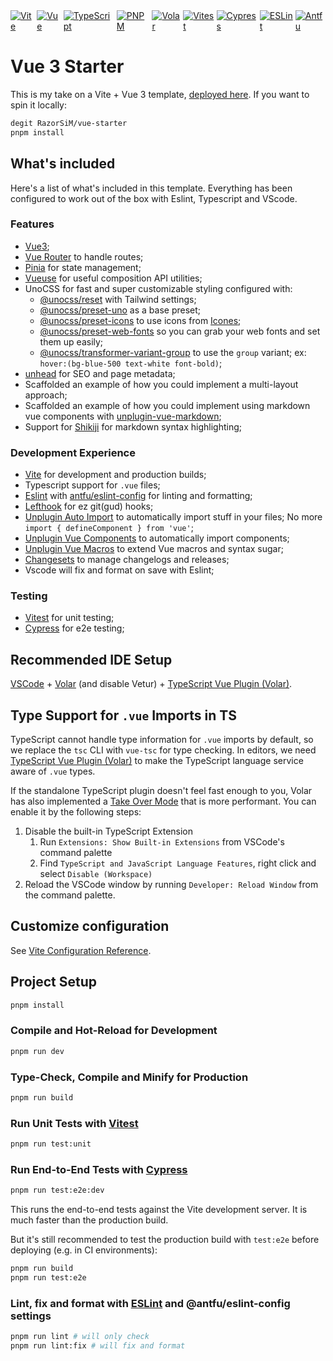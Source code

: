 <div style="display: flex; gap: 0.2rem">
  <a href="https://vitejs.dev/">
    <img src="https://img.shields.io/badge/-Vite-646cff?style=flat-square&amp;logo=vite&amp;logoColor=white" alt="Vite">
  </a>
  <a href="https://v3.vuejs.org/">
    <img src="https://img.shields.io/badge/-Vue-42b883?style=flat-square&amp;logo=vue.js&amp;logoColor=white" alt="Vue">
  </a>
  <a href="https://www.typescriptlang.org/">
    <img src="https://img.shields.io/badge/-TypeScript-007acc?style=flat-square&amp;logo=typescript&amp;logoColor=white" alt="TypeScript">
  </a>
  <a href="https://pnpm.io/">
    <img src="https://img.shields.io/badge/-PNPM-ff5c93?style=flat-square&amp;logo=pnpm&amp;logoColor=white" alt="PNPM">
  </a>
  <a href="https://marketplace.visualstudio.com/items?itemName=Vue.volar">
    <img src="https://img.shields.io/badge/-Volar-42b883?style=flat-square&amp;logo=vue.js&amp;logoColor=white" alt="Volar">
  </a>
  <a href="https://vitest.dev/">
    <img src="https://img.shields.io/badge/-Vitest-42b883?style=flat-square&amp;logo=vue.js&amp;logoColor=white" alt="Vitest">
  </a>
  <a href="https://www.cypress.io/">
    <img src="https://img.shields.io/badge/-Cypress-17202c?style=flat-square&amp;logo=cypress&amp;logoColor=white" alt="Cypress">
  </a>
  <a href="https://eslint.org/">
    <img src="https://img.shields.io/badge/-ESLint-4b32c3?style=flat-square&amp;logo=eslint&amp;logoColor=white" alt="ESLint">
  </a>
  <a href="https://github.com/antfu/eslint-config">
    <img src="https://img.shields.io/badge/-Antfu-42b883?style=flat-square&amp;logo=vue.js&amp;logoColor=white" alt="Antfu">
  </a>
</div>

# Vue 3 Starter

This is my take on a Vite + Vue 3 template, [deployed here](https://vue-starter-razorsim.vercel.app/). If you want to spin it locally:

```sh
degit RazorSiM/vue-starter
pnpm install
```

## What's included

Here's a list of what's included in this template. Everything has been configured to work out of the box with Eslint, Typescript and VScode.

### Features

- [Vue3](https://vuejs.org);
- [Vue Router](https://router.vuejs.org/) to handle routes;
- [Pinia](https://pinia.vuejs.org/) for state management;
- [Vueuse](https://vueuse.org/) for useful composition API utilities;
- UnoCSS for fast and super customizable styling configured with:
  - [@unocss/reset](https://github.com/unocss/unocss#style-resetting) with Tailwind settings;
  - [@unocss/preset-uno](https://github.com/unocss/unocss/tree/main/packages/preset-uno) as a base preset;
  - [@unocss/preset-icons](https://github.com/unocss/unocss/tree/main/packages/preset-icons) to use icons from [Icones](https://icones.js.org/);
  - [@unocss/preset-web-fonts](https://github.com/unocss/unocss/tree/main/packages/preset-typography) so you can grab your web fonts and set them up easily;
  - [@unocss/transformer-variant-group](https://github.com/unocss/unocss/tree/main/packages/transformer-variant-group) to use the `group` variant; ex: `hover:(bg-blue-500 text-white font-bold)`;
- [unhead](https://unhead.unjs.io/) for SEO and page metadata;
- Scaffolded an example of how you could implement a multi-layout approach;
- Scaffolded an example of how you could implement using markdown vue components with [unplugin-vue-markdown](https://github.com/unplugin/unplugin-vue-markdown/);
- Support for [Shikiji](https://shikiji.netlify.app/) for markdown syntax highlighting;

### Development Experience

- [Vite](https://vitejs.dev/) for development and production builds;
- Typescript support for `.vue` files;
- [Eslint](https://eslint.org/) with [antfu/eslint-config](https://github.com/antfu/eslint-config) for linting and formatting;
- [Lefthook](https://github.com/evilmartians/lefthook) for ez git(gud) hooks;
- [Unplugin Auto Import](https://github.com/antfu/unplugin-auto-import) to automatically import stuff in your files; No more `import { defineComponent } from 'vue'`;
- [Unplugin Vue Components](https://github.com/antfu/unplugin-vue-components) to automatically import components;
- [Unplugin Vue Macros](https://github.com/sxzz/unplugin-vue-macros) to extend Vue macros and syntax sugar;
- [Changesets](https://github.com/changesets/changesets) to manage changelogs and releases;
- Vscode will fix and format on save with Eslint;

### Testing

- [Vitest](https://vitest.dev/) for unit testing;
- [Cypress](https://www.cypress.io/) for e2e testing;

## Recommended IDE Setup

[VSCode](https://code.visualstudio.com/) + [Volar](https://marketplace.visualstudio.com/items?itemName=Vue.volar) (and disable Vetur) + [TypeScript Vue Plugin (Volar)](https://marketplace.visualstudio.com/items?itemName=Vue.vscode-typescript-vue-plugin).

## Type Support for `.vue` Imports in TS

TypeScript cannot handle type information for `.vue` imports by default, so we replace the `tsc` CLI with `vue-tsc` for type checking. In editors, we need [TypeScript Vue Plugin (Volar)](https://marketplace.visualstudio.com/items?itemName=Vue.vscode-typescript-vue-plugin) to make the TypeScript language service aware of `.vue` types.

If the standalone TypeScript plugin doesn't feel fast enough to you, Volar has also implemented a [Take Over Mode](https://github.com/johnsoncodehk/volar/discussions/471#discussioncomment-1361669) that is more performant. You can enable it by the following steps:

1. Disable the built-in TypeScript Extension
   1. Run `Extensions: Show Built-in Extensions` from VSCode's command palette
   2. Find `TypeScript and JavaScript Language Features`, right click and select `Disable (Workspace)`
2. Reload the VSCode window by running `Developer: Reload Window` from the command palette.

## Customize configuration

See [Vite Configuration Reference](https://vitejs.dev/config/).

## Project Setup

```sh
pnpm install
```

### Compile and Hot-Reload for Development

```sh
pnpm run dev
```

### Type-Check, Compile and Minify for Production

```sh
pnpm run build
```

### Run Unit Tests with [Vitest](https://vitest.dev/)

```sh
pnpm run test:unit
```

### Run End-to-End Tests with [Cypress](https://www.cypress.io/)

```sh
pnpm run test:e2e:dev
```

This runs the end-to-end tests against the Vite development server.
It is much faster than the production build.

But it's still recommended to test the production build with `test:e2e` before deploying (e.g. in CI environments):

```sh
pnpm run build
pnpm run test:e2e
```

### Lint, fix and format with [ESLint](https://eslint.org/) and @antfu/eslint-config settings

```sh
pnpm run lint # will only check
pnpm run lint:fix # will fix and format
```
